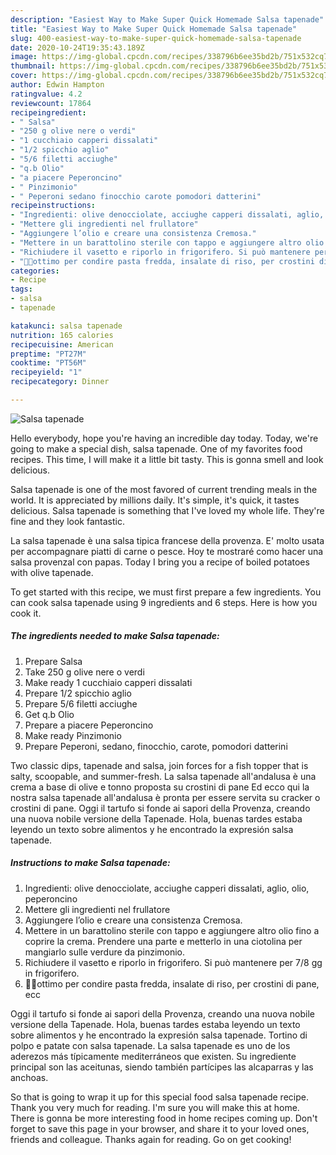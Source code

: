 ```yaml
---
description: "Easiest Way to Make Super Quick Homemade Salsa tapenade"
title: "Easiest Way to Make Super Quick Homemade Salsa tapenade"
slug: 400-easiest-way-to-make-super-quick-homemade-salsa-tapenade
date: 2020-10-24T19:35:43.189Z
image: https://img-global.cpcdn.com/recipes/338796b6ee35bd2b/751x532cq70/salsa-tapenade-recipe-main-photo.jpg
thumbnail: https://img-global.cpcdn.com/recipes/338796b6ee35bd2b/751x532cq70/salsa-tapenade-recipe-main-photo.jpg
cover: https://img-global.cpcdn.com/recipes/338796b6ee35bd2b/751x532cq70/salsa-tapenade-recipe-main-photo.jpg
author: Edwin Hampton
ratingvalue: 4.2
reviewcount: 17864
recipeingredient:
- " Salsa"
- "250 g olive nere o verdi"
- "1 cucchiaio capperi dissalati"
- "1/2 spicchio aglio"
- "5/6 filetti acciughe"
- "q.b Olio"
- "a piacere Peperoncino"
- " Pinzimonio"
- " Peperoni sedano finocchio carote pomodori datterini"
recipeinstructions:
- "Ingredienti: olive denocciolate, acciughe capperi dissalati, aglio, olio, peperoncino"
- "Mettere gli ingredienti nel frullatore"
- "Aggiungere l’olio e creare una consistenza Cremosa."
- "Mettere in un barattolino sterile con tappo e aggiungere altro olio fino a coprire la crema. Prendere una parte e metterlo in una ciotolina per mangiarlo sulle verdure da pinzimonio."
- "Richiudere il vasetto e riporlo in frigorifero. Si può mantenere per 7/8 gg in frigorifero."
- "📌✅ottimo per condire pasta fredda, insalate di riso, per crostini di pane, ecc"
categories:
- Recipe
tags:
- salsa
- tapenade

katakunci: salsa tapenade 
nutrition: 165 calories
recipecuisine: American
preptime: "PT27M"
cooktime: "PT56M"
recipeyield: "1"
recipecategory: Dinner

---
```



![Salsa tapenade](https://img-global.cpcdn.com/recipes/338796b6ee35bd2b/751x532cq70/salsa-tapenade-recipe-main-photo.jpg)

Hello everybody, hope you're having an incredible day today. Today, we're going to make a special dish, salsa tapenade. One of my favorites food recipes. This time, I will make it a little bit tasty. This is gonna smell and look delicious.

Salsa tapenade is one of the most favored of current trending meals in the world. It is appreciated by millions daily. It's simple, it's quick, it tastes delicious. Salsa tapenade is something that I've loved my whole life. They're fine and they look fantastic.

La salsa tapenade è una salsa tipica francese della provenza. E&#39; molto usata per accompagnare piatti di carne o pesce. Hoy te mostraré como hacer una salsa provenzal con papas. Today I bring you a recipe of boiled potatoes with olive tapenade.


To get started with this recipe, we must first prepare a few ingredients. You can cook salsa tapenade using 9 ingredients and 6 steps. Here is how you cook it.

<!--inarticleads1-->

##### The ingredients needed to make Salsa tapenade:

1. Prepare  Salsa
1. Take 250 g olive nere o verdi
1. Make ready 1 cucchiaio capperi dissalati
1. Prepare 1/2 spicchio aglio
1. Prepare 5/6 filetti acciughe
1. Get q.b Olio
1. Prepare a piacere Peperoncino
1. Make ready  Pinzimonio
1. Prepare  Peperoni, sedano, finocchio, carote, pomodori datterini


Two classic dips, tapenade and salsa, join forces for a fish topper that is salty, scoopable, and summer-fresh. La salsa tapenade all&#39;andalusa è una crema a base di olive e tonno proposta su crostini di pane Ed ecco qui la nostra salsa tapenade all&#39;andalusa è pronta per essere servita su cracker o crostini di pane. Oggi il tartufo si fonde ai sapori della Provenza, creando una nuova nobile versione della Tapenade. Hola, buenas tardes estaba leyendo un texto sobre alimentos y he encontrado la expresión salsa tapenade. 

<!--inarticleads2-->

##### Instructions to make Salsa tapenade:

1. Ingredienti: olive denocciolate, acciughe capperi dissalati, aglio, olio, peperoncino
1. Mettere gli ingredienti nel frullatore
1. Aggiungere l’olio e creare una consistenza Cremosa.
1. Mettere in un barattolino sterile con tappo e aggiungere altro olio fino a coprire la crema. Prendere una parte e metterlo in una ciotolina per mangiarlo sulle verdure da pinzimonio.
1. Richiudere il vasetto e riporlo in frigorifero. Si può mantenere per 7/8 gg in frigorifero.
1. 📌✅ottimo per condire pasta fredda, insalate di riso, per crostini di pane, ecc


Oggi il tartufo si fonde ai sapori della Provenza, creando una nuova nobile versione della Tapenade. Hola, buenas tardes estaba leyendo un texto sobre alimentos y he encontrado la expresión salsa tapenade. Tortino di polpo e patate con salsa tapenade. La salsa tapenade es uno de los aderezos más típicamente mediterráneos que existen. Su ingrediente principal son las aceitunas, siendo también partícipes las alcaparras y las anchoas. 

So that is going to wrap it up for this special food salsa tapenade recipe. Thank you very much for reading. I'm sure you will make this at home. There is gonna be more interesting food in home recipes coming up. Don't forget to save this page in your browser, and share it to your loved ones, friends and colleague. Thanks again for reading. Go on get cooking!
